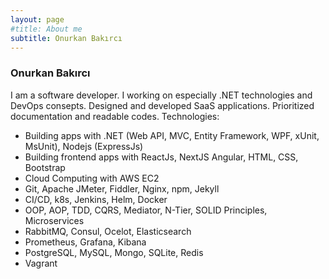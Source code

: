```yaml
---
layout: page
#title: About me
subtitle: Onurkan Bakırcı
---
```


### Onurkan Bakırcı
I am a software developer. I working on especially .NET technologies and DevOps consepts. Designed and developed SaaS applications. Prioritized documentation and readable codes. Technologies: 

- Building apps with .NET (Web API, MVC, Entity Framework, WPF, xUnit, MsUnit), Nodejs (ExpressJs)
- Building frontend apps with ReactJs, NextJS Angular, HTML, CSS, Bootstrap
- Cloud Computing with AWS EC2 
- Git, Apache JMeter, Fiddler, Nginx, npm, Jekyll
- CI/CD, k8s, Jenkins, Helm, Docker
- OOP, AOP, TDD, CQRS, Mediator, N-Tier, SOLID Principles, Microservices
- RabbitMQ, Consul, Ocelot, Elasticsearch
- Prometheus, Grafana, Kibana
- PostgreSQL, MySQL, Mongo, SQLite, Redis
- Vagrant